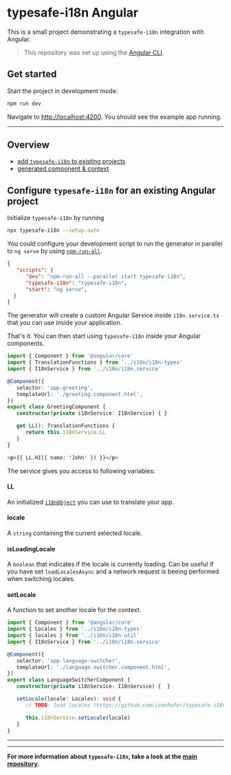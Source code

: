 # typesafe-i18n Angular

This is a small project demonstrating a `typesafe-i18n` integration with Angular.

> This repository was set up using the [Angular CLI](https://angular.io/cli).


## Get started

Start the project in development mode:

```bash
npm run dev
```

Navigate to [http://localhost:4200](http://localhost:4200). You should see the example app running.

---

## Overview
 - [add `typesafe-i18n` to existing projects](#configure-typesafe-i18n-for-an-existing-react-project)
 - [generated component & context](#generated-component--context)


<!-- ------------------------------------------------------------------------------------------ -->
<!-- ------------------------------------------------------------------------------------------ -->
<!-- ------------------------------------------------------------------------------------------ -->

## Configure `typesafe-i18n` for an existing Angular project


Initialize `typesafe-i18n` by running

```bash
npx typesafe-i18n --setup-auto
```

You could configure your development script to run the generator in parallel to `ng serve` by using [`npm-run-all`](https://github.com/mysticatea/npm-run-all).

```json
{
   "scripts": {
      "dev": "npm-run-all --parallel start typesafe-i18n",
      "typesafe-i18n": "typesafe-i18n",
      "start": "ng serve",
  }
}
```

The generator will create a custom Angular Service inside `i18n.service.ts` that you can use inside your application.

That's it. You can then start using `typesafe-i18n` inside your Angular components.

```typescript
import { Component } from '@angular/core'
import { TranslationFunctions } from '../i18n/i18n-types'
import { I18nService } from '../i18n/i18n.service'

@Component({
   selector: 'app-greeting',
   templateUrl: './greeting.component.html',
})
export class GreetingComponent {
   constructor(private i18nService: I18nService) { }

   get LL(): TranslationFunctions {
      return this.i18nService.LL
   }
}
```

```html
<p>{{ LL.HI({ name: 'John' }) }}</p>
```


The service gives you access to following variables:

#### LL

An initialized [`i18nObject`](https://github.com/ivanhofer/typesafe-i18n#i18nobject) you can use to translate your app.

#### locale

A `string` containing the current selected locale.

#### isLoadingLocale

A `boolean` that indicates if the locale is currently loading. Can be useful if you have set `loadLocalesAsync` and a network request is beeing performed when switching locales.

#### setLocale

A function to set another locale for the context.

```typescript
import { Component } from '@angular/core'
import { Locales } from '../i18n/i18n-types'
import { locales } from '../i18n/i18n-util'
import { I18nService } from '../i18n/i18n.service'

@Component({
   selector: 'app-language-switcher',
   templateUrl: './language-switcher.component.html',
})
export class LanguageSwitcherComponent {
   constructor(private i18nService: I18nService) {	}

   setLocale(locale: Locales): void {
      // TODO: load locales (https://github.com/ivanhofer/typesafe-i18n#loading-locales)

      this.i18nService.setLocale(locale)
   }
}
```


---
---

**For more information about `typesafe-i18n`, take a look at the [main repository](https://github.com/ivanhofer/typesafe-i18n).**
